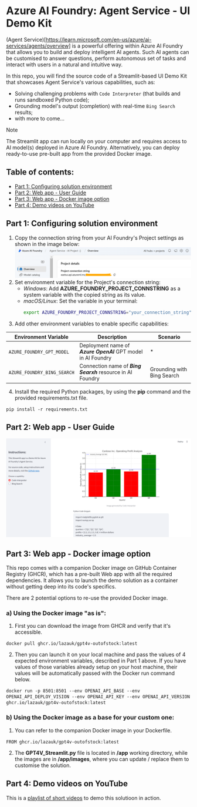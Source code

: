 # Azure AI Foundry: Agent Service - UI Demo Kit

(Agent Service)[https://learn.microsoft.com/en-us/azure/ai-services/agents/overview] is a powerful offering within Azure AI Foundry that allows you to build and deploy intelligent AI agents. Such AI agents can be customised to answer questions, perform autonomous set of tasks and interact with users in a natural and intuitive way.

In this repo, you will find the source code of a Streamlit-based UI Demo Kit that showcases Agent Service's various capabilities, such as:
- Solving challenging problems with `Code Interpreter` (that builds and runs sandboxed Python code);
- Grounding model's output (completion) with real-time `Bing Search` results;
- with more to come...

> [!NOTE]
> The Streamlit app can run locally on your computer and requires access to AI model(s) deployed in Azure AI Foundry. Alternatively, you can deploy ready-to-use pre-built app from the provided Docker image.

## Table of contents:
- [Part 1: Configuring solution environment](https://github.com/LazaUK/AIFoundry-AgentService-Streamlit#part-1-configuring-solution-environment)
- [Part 2: Web app - User Guide](https://github.com/LazaUK/AIFoundry-AgentService-Streamlit#part-2-web-app---user-guide)
- [Part 3: Web app - Docker image option](https://github.com/LazaUK/AIFoundry-AgentService-Streamlit#part-3-web-app---docker-image-option)
- [Part 4: Demo videos on YouTube]()

## Part 1: Configuring solution environment
1. Copy the connection string from your AI Foundry's Project settings as shown in the image below:
![config_foundry_conn_string](images/foundry_conn_string.png)
2. Set environment variable for the Project's connection string:
    - _Windows_: Add **AZURE_FOUNDRY_PROJECT_CONNSTRING** as a system variable with the copied string as its value.
    - _macOS/Linux_: Set the variable in your terminal:
      ``` bash
      export AZURE_FOUNDRY_PROJECT_CONNSTRING="your_connection_string"
      ```
3. Add other environment variables to enable specific capabilities:

| Environment Variable | Description | Scenario |
| --- | --- | --- |
| ```AZURE_FOUNDRY_GPT_MODEL``` | Deployment name of **_Azure OpenAI_** GPT model in AI Foundry | * |
| ```AZURE_FOUNDRY_BING_SEARCH``` | Connection name of **_Bing Searxh_** resource in AI Foundry | Grounding with Bing Search |
4. Install the required Python packages, by using the **pip** command and the provided requirements.txt file.
```
pip install -r requirements.txt
```

## Part 2: Web app - User Guide

![Home Page of Demo Kit](images/demokit_homepage.png)

## Part 3: Web app - Docker image option
This repo comes with a companion Docker image on GitHub Container Registry (GHCR), which has a pre-built Web app with all the required dependencies. It allows you to launch the demo solution as a container without getting deep into its code's specifics.

There are 2 potential options to re-use the provided Docker image.

### a) Using the Docker image "as is":
1. First you can download the image from GHCR and verify that it's accessible.
```
docker pull ghcr.io/lazauk/gpt4v-outofstock:latest
```
2. Then you can launch it on your local machine and pass the values of 4 expected environment variables, described in Part 1 above. If you have values of those variables already setup on your host machine, their values will be automatically passed with the Docker run command below.
```
docker run -p 8501:8501 --env OPENAI_API_BASE --env OPENAI_API_DEPLOY_VISION --env OPENAI_API_KEY --env OPENAI_API_VERSION ghcr.io/lazauk/gpt4v-outofstock:latest
```

### b) Using the Docker image as a base for your custom one:
1. You can refer to the companion Docker image in your Dockerfile.
```
FROM ghcr.io/lazauk/gpt4v-outofstock:latest
```
2. The **GPT4V_Streamlit.py** file is located in **/app** working directory, while the images are in **/app/images**, where you can update / replace them to customise the solution.

## Part 4: Demo videos on YouTube
This is a [playlist of short videos](https://www.youtube.com/playlist?list=PLcAssiH4f14tXdGMbGwOoUbg7el5QPMC9) to demo this solutioon in action.
